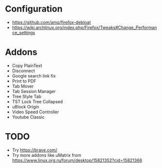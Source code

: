 # Configuration

* https://github.com/amq/firefox-debloat
* https://wiki.archlinux.org/index.php/Firefox/Tweaks#Change_Performance_settings
 

# Addons

* Copy PlainText
* Disconnect
* Google search link fix
* Print to PDF
* Tab Mover
* Tab Session Manager
* Tree Style Tab
* TST Lock Tree Collapsed
* uBlock Origin
* Video Speed Controller
* Youtube Classic

# TODO

* Try https://brave.com/
* Try more addons like uMatrix from https://www.linux.org.ru/forum/desktop/15821352?cid=15821366
